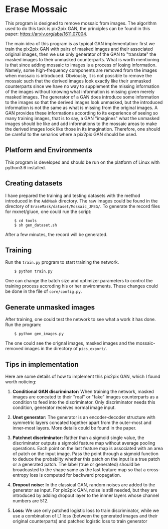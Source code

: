 # Erase Mossaic
This program is designed to remove mossaic from images. The algorithm used to do this task is pix2pix GAN, the principles can be found in this paper: https://arxiv.org/abs/1611.07004.

The main idea of this program is as typical GAN implementation: first we train the pix2pix GAN with pairs of masked images and their associated original images, then we use only generator of the GAN to "translate" the masked images to their unmasked counterparts. What is worth mentioning is that since adding mossaic to images is a process of losing information. Namely, some high-frequency components are removed from the images when mossaic is introduced. Obviously, it is not possible to remove the mossaic such that the derived images look exactly like their unmasked counterparts since we have no way to supplement the missing information of the images without knowing what information is missing given merely masked images. The generator of a GAN does introduce some information to the images so that the derived images look unmasked, but the introduced information is not the same as what is missing from the original images. A GAN provides these informations according to its experience of seeing so many training images, that is to say, a GAN "imagines" what the unmasked images should be like and add informations to the mossaic areas to make the derived images look like those in its imagination. Therefore, one should be careful to the senarios where a pix2pix GAN should be used.


## Platform and Environments
This program is developed and should be run on the platform of Linux with python3.6 installed.


## Creating datasets
I have prepared the training and testing datasets with the method introduced in the ```AddMask``` directory. The raw images could be found in the directory of ```EraseMask/dataset/Mossaic_JPEG/```. To generate the record files for mxnet/gluon, one could run the script:
```shell
    $ cd tools
    $ sh gen_dataset.sh
```
After a few minutes, the record will be generated.


## Training
Run the ```train.py``` program to start training the network.
```shell
    $ python train.py
```
One can change the batch size and optimizer parameters to control the training process accroding his or her environments. These changes could be done in the file of ```core/config.py```.  


## Generate unmasked images
After training, one could test the network to see what a work it has done. Run the program:
```shell
    $ python gen_images.py
```
The one could see the orignal images, masked images and the mossaic-removed images in the directory of ```pics_export/```.



## Tips in implementation
Here are some details of how to implement this pix2pix GAN, which I found worth noticing:  

1. **Conditional GAN discriminator:** When training the network, masked images are concated to their "real" or "fake" images counterparts as a condition to feed into the discriminator. Only discriminator needs this condition, generator receives normal image input.

2. **Unet generator:** The generator is an encoder-decoder structure with symmetric layers concated together apart from the outer-most and inner-most layers. More details could be found in the paper.

3. **Patchnet discriminator:** Rather than a sigmoid single value, the discriminator outputs a sigmoid feature map without average pooling operations. Each point on the last feature map is associated with an area of patch on the input image. Pass the point through a sigmoid function to deduce the probablity whether this patch on the input is a true patch or a generated patch. The label (true or generated) should be broadcasted to the shape same as the last feature map so that a cross-entropy loss is computed for backward propagation.

4. **Dropout noise:** In the classical GAN, random noises are added to the generator as input. For pix2pix GAN, noise is still needed, but they are introduced by adding dropout layer to the innner layers whose channel numbers are 512.

5. **Loss:** We use only patched logistic loss to train discriminator, while we use a combination of L1 loss (between the generated images and their original counterparts) and patched logistic loss to train generator
